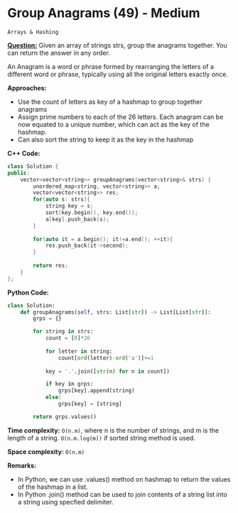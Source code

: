 # Group Anagrams (49) - Medium

```
Arrays & Hashing
```

[**Question:**](https://leetcode.com/problems/group-anagrams) Given an array of strings strs, group the anagrams together. You can return the answer in any order.

An Anagram is a word or phrase formed by rearranging the letters of a different word or phrase,
typically using all the original letters exactly once.

**Approaches:**

- Use the count of letters as key of a hashmap to group together anagrams
- Assign prime numbers to each of the 26 letters. Each anagram can be now equated to a unique number, which can act as the key of the hashmap.
- Can also sort the string to keep it as the key in the hashmap


**C++ Code:**

```cpp
class Solution {
public:
    vector<vector<string>> groupAnagrams(vector<string>& strs) {
        unordered_map<string, vector<string>> a;
        vector<vector<string>> res;
        for(auto s: strs){
            string key = s;
            sort(key.begin(), key.end());
            a[key].push_back(s);
        }
                
        for(auto it = a.begin(); it!=a.end(); ++it){
            res.push_back(it->second);
        }
          
        return res;
    }
};
```

**Python Code:**

```python
class Solution:
    def groupAnagrams(self, strs: List[str]) -> List[List[str]]:
        grps = {}

        for string in strs:
            count = [0]*26
            
            for letter in string:
                count[ord(letter)-ord('a')]+=1
            
            key = '.'.join([str(n) for n in count])

            if key in grps:
                grps[key].append(string)
            else:
                grps[key] = [string]

        return grps.values()
```

**Time complexity:** `O(n.m)`, where n is the number of strings, and m is the length of a string. `O(n.m.log(m))` if sorted string method is used.

**Space complexity:** `O(n.m)`

**Remarks:**

- In Python, we can use .values() method on hashmap to return the values of the hashmap in a list.
- In Python .join() method can be used to join contents of a string list into a string using specfied delimiter.
